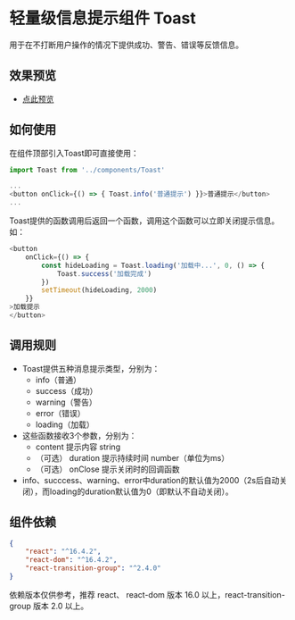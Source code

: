 # 轻量级信息提示组件 Toast

用于在不打断用户操作的情况下提供成功、警告、错误等反馈信息。

## 效果预览

- [点此预览](./dist/)

## 如何使用

在组件顶部引入Toast即可直接使用：

``` js
import Toast from '../components/Toast'

...
<button onClick={() => { Toast.info('普通提示') }}>普通提示</button>
...
```

Toast提供的函数调用后返回一个函数，调用这个函数可以立即关闭提示信息。如：

``` js
<button
    onClick={() => {
        const hideLoading = Toast.loading('加载中...', 0, () => {
            Toast.success('加载完成')
        })
        setTimeout(hideLoading, 2000)
    }}
>加载提示
</button>
```

## 调用规则

- Toast提供五种消息提示类型，分别为：
  - info（普通）
  - success（成功）
  - warning（警告）
  - error（错误）
  - loading（加载）
- 这些函数接收3个参数，分别为：
  - content 提示内容 string
  - （可选） duration 提示持续时间 number（单位为ms）
  - （可选） onClose 提示关闭时的回调函数
- info、succcess、warning、error中duration的默认值为2000（2s后自动关闭），而loading的duration默认值为0（即默认不自动关闭）。


## 组件依赖

``` json
{
    "react": "^16.4.2",
    "react-dom": "^16.4.2",
    "react-transition-group": "^2.4.0"
}
```

依赖版本仅供参考，推荐 react、 react-dom 版本 16.0 以上，react-transition-group 版本 2.0 以上。
